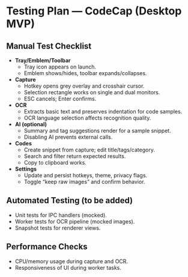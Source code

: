 # Testing Plan — CodeCap (Desktop MVP)

## Manual Test Checklist
- **Tray/Emblem/Toolbar**
  - Tray icon appears on launch.
  - Emblem shows/hides, toolbar expands/collapses.
- **Capture**
  - Hotkey opens grey overlay and crosshair cursor.
  - Selection rectangle works on single and dual monitors.
  - ESC cancels; Enter confirms.
- **OCR**
  - Extracts basic text and preserves indentation for code samples.
  - OCR language selection affects recognition quality.
- **AI (optional)**
  - Summary and tag suggestions render for a sample snippet.
  - Disabling AI prevents external calls.
- **Codes**
  - Create snippet from capture; edit title/tags/category.
  - Search and filter return expected results.
  - Copy to clipboard works.
- **Settings**
  - Update and persist hotkeys, theme, privacy flags.
  - Toggle “keep raw images” and confirm behavior.

## Automated Testing (to be added)
- Unit tests for IPC handlers (mocked).
- Worker tests for OCR pipeline (mocked images).
- Snapshot tests for renderer views.

## Performance Checks
- CPU/memory usage during capture and OCR.
- Responsiveness of UI during worker tasks.
